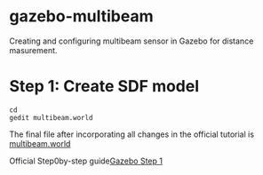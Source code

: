 # gazebo-multibeam
Creating and configuring multibeam sensor in Gazebo for distance masurement.

# Step 1: Create SDF model 

```console
cd
gedit multibeam.world
```

The final file after incorporating all changes in the official tutorial is [multibeam.world](../blob/master/multibeam.world) 

Official Step0by-step guide[Gazebo Step 1](http://gazebosim.org/tutorials?cat=guided_i&tut=guided_i1)
